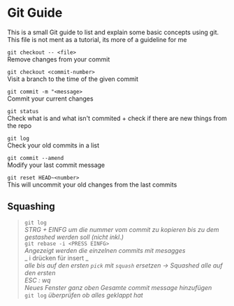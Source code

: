 # Git Guide

This is a small Git guide to list and explain some basic concepts using git.
This file is not ment as a tutorial, its more of a guideline for me

`git checkout -- <file>`  
   Remove changes from your commit

`git checkout <commit-number>`  
Visit a branch to the time of the given commit

`git commit -m "<message>`  
Commit your current changes

`git status`  
Check what is and what isn't commited + check if there are new things from the repo

`git log`  
Check your old commits in a list

`git commit --amend`  
Modify your last commit message

`git reset HEAD~<number>`  
This will uncommit your old changes from the last <number> commits

## Squashing 
   > `git log`  
   > _STRG + EINFG um die nummer vom commit zu kopieren bis zu dem gestashed werden soll (nicht inkl.)_  
   > `git rebase -i <PRESS EINFG>`  
   > _Angezeigt werden die einzelnen commits mit mesagges_  
   > _ i drücken für insert _  
   > _alle bis auf den ersten `pick` mit `squash` ersetzen -> Squashed alle auf den ersten_  
   > _ESC : wq_  
   > _Neues Fenster ganz oben Gesamte commit message hinzufügen_  
   > `git log` 
   > _überprüfen ob alles geklappt hat_
   

